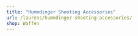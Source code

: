 ```yaml
---
title: "Hummdinger Shooting Accessories"
url: /laurens/hummdinger-shooting-accessories/
shop: Waffen
---
```

